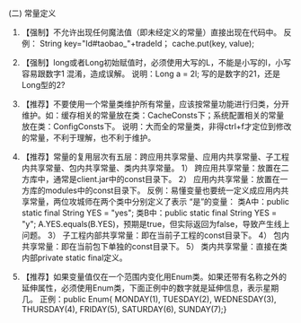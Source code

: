 (二) 常量定义

1.	【强制】不允许出现任何魔法值（即未经定义的常量）直接出现在代码中。
反例： String key="Id#taobao_"+tradeId；     cache.put(key, value);

2.	【强制】long或者Long初始赋值时，必须使用大写的L，不能是小写的l，小写容易跟数字1 混淆，造成误解。
说明：Long a = 2l; 写的是数字的21，还是Long型的2?

3.	【推荐】不要使用一个常量类维护所有常量，应该按常量功能进行归类，分开维护。如：缓存相关的常量放在类：CacheConsts下；系统配置相关的常量放在类：ConfigConsts下。
说明：大而全的常量类，非得ctrl+f才定位到修改的常量，不利于理解，也不利于维护。

4.	【推荐】常量的复用层次有五层：跨应用共享常量、应用内共享常量、子工程内共享常量、包内共享常量、类内共享常量。
1）	跨应用共享常量：放置在二方库中，通常是client.jar中的const目录下。
2）	应用内共享常量：放置在一方库的modules中的const目录下。
  反例：易懂变量也要统一定义成应用内共享常量，两位攻城师在两个类中分别定义了表示
“是”的变量：
    类A中：public static final String YES = "yes";     类B中：public static final String YES = "y";
    A.YES.equals(B.YES)，预期是true，但实际返回为false，导致产生线上问题。
3）	子工程内部共享常量：即在当前子工程的const目录下。
4）	包内共享常量：即在当前包下单独的const目录下。
5）	类内共享常量：直接在类内部private static final定义。

5.	【推荐】如果变量值仅在一个范围内变化用Enum类。如果还带有名称之外的延伸属性，必须使用Enum类，下面正例中的数字就是延伸信息，表示星期几。
正例：public Enum{ MONDAY(1), TUESDAY(2), WEDNESDAY(3), THURSDAY(4), FRIDAY(5),
SATURDAY(6), SUNDAY(7);}

